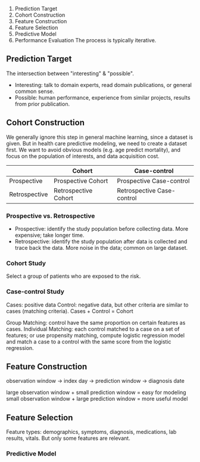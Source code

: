 1. Prediction Target
2. Cohort Construction
3. Feature Construction
4. Feature Selection
5. Predictive Model
6. Performance Evaluation
The process is typically iterative. 
## Prediction Target
The intersection between "interesting" & "possible". 
- Interesting: talk to domain experts, read domain publications, or general common sense.
- Possible: human performance, experience from similar projects, results from prior publication.
## Cohort Construction
We generally ignore this step in general machine learning, since a dataset is given. But in health care predictive modeling, we need to create a dataset first.
We want to avoid obvious models (e.g. age predict mortality), and focus on the population of interests, and data acquisition cost.

|               | Cohort               | Case-control               |
| ------------- | -------------------- | -------------------------- |
| Prospective   | Prospective Cohort   | Prospective Case-control   |
| Retrospective | Retrospective Cohort | Retrospective Case-control |
### Prospective vs. Retrospective
- Prospective: identify the study population before collecting data. More expensive; take longer time.
- Retrospective: identify the study population after data is collected and trace back the data. More noise in the data; common on large dataset.
### Cohort Study
Select a group of patients who are exposed to the risk.
### Case-control Study
Cases: positive data
Control: negative data, but other criteria are similar to cases (matching criteria).
Cases + Control = Cohort

Group Matching: control have the same proportion on certain features as cases.
Individual Matching: each control matched to a case on a set of features; or use propensity matching, compute logistic regression model and match a case to a control with the same score from the logistic regression. 

## Feature Construction
observation window -> index day -> prediction window -> diagnosis date

large observation window + small prediction window = easy for modeling
small observation window + large prediction window = more useful model

## Feature Selection
Feature types: demographics, symptoms, diagnosis, medications, lab results, vitals.
But only some features are relevant. 

### Predictive Model
